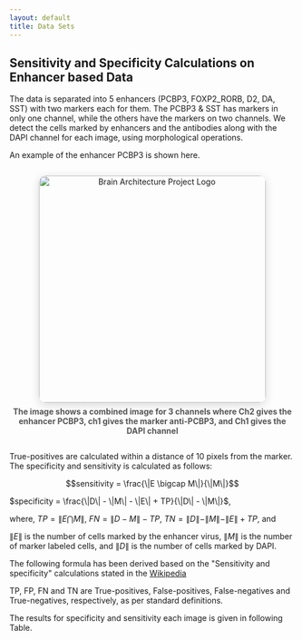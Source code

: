 ```yaml
---
layout: default
title: Data Sets
---
```


## Sensitivity and Specificity Calculations on Enhancer based Data

The data is separated into 5 enhancers  (PCBP3, FOXP2_RORB, D2, DA, SST) with two markers each for them. 
The PCBP3 & SST has markers in only one channel, while the others have the markers on two channels. 
We detect the cells marked by enhancers and the antibodies along with the DAPI channel for each image, using morphological operations. 

An example of the enhancer PCBP3 is shown here.

<div style="text-align: center; margin: 2em 0;">
  <img src="{{ '/assets/images/PCBp3_antiPCBp3.png' | relative_url }}" alt="Brain Architecture Project Logo" style="width:400px; height:auto; object-fit:contain; border-radius:12px; box-shadow:0 4px 16px rgba(0,0,0,0.15);">
  <div style="margin-top: 0.5em; color: #555; font-size: 1em;"><b>The image shows a combined image for 3 channels where Ch2 gives the enhancer PCBP3, ch1 gives the marker anti-PCBP3, and Ch1 gives the DAPI channel</b></div>
</div>

True-positives are calculated within a distance of 10 pixels from the marker. The specificity and sensitivity is calculated as follows:

<script src='https://cdnjs.cloudflare.com/ajax/libs/mathjax/2.7.4/MathJax.js?config=default'></script>

$$sensitivity = \frac{\|E \bigcap M\|}{\|M\|}$$

$specificity = \frac{\|D\| - \|M\| - \|E\| + TP}{\|D\| - \|M\|}$,   

where, $TP = \|E \bigcap M\|$, $FN = \|D - M\| - TP$, $TN = \|D\| - \|M\| - \|E\| + TP$, and

$\|E\|$  is the number of cells marked by the enhancer virus, $\|M\|$ is the number of marker labeled cells, and $\|D\|$ is the number of cells marked by DAPI.

The following formula has been derived based on the \"Sensitivity and specificity\" calculations stated in the [Wikipedia](https://en.wikipedia.org/wiki/Sensitivity_and_specificity)

TP, FP, FN and TN are True-positives, False-positives, False-negatives and True-negatives, respectively, as per standard definitions.

The results for specificity and sensitivity each image is given in following Table.

<div id="enhancer-table-container" style="overflow-x:auto; margin:2em 0;"></div>

<script src="https://cdn.jsdelivr.net/npm/papaparse@5.4.1/papaparse.min.js"></script>
<script>
fetch('/assets/data/example.csv')
  .then(response => response.text())
  .then(csv => {
    Papa.parse(csv, {
      header: true,
      skipEmptyLines: true,
      complete: function(results) {
        const data = results.data;
        let html = '<table style="border-collapse:collapse;width:100%;font-size:1em;font-family:Segoe UI,Arial,sans-serif;">';
        // Table header
        html += '<thead><tr style="background:#f2f2f2;">';
        Object.keys(data[0]).forEach(key => {
          html += `<th style="padding:8px;border:1px solid #ddd;">${key.replace(/\\*\\*/g, '')}</th>`;
        });
        html += '</tr></thead><tbody>';
        // Table rows
        data.forEach((row, i) => {
          html += `<tr style="background:${i%2==0?'#fff':'#f9f9f9'};">`;
          Object.values(row).forEach((cell, j) => {
            let align = (j >= 2) ? 'center' : 'left';
            if (j === 7 || j === 8) align = 'right';
            html += `<td style="padding:8px;border:1px solid #ddd;text-align:${align};">${cell}</td>`;
          });
          html += '</tr>';
        });
        html += '</tbody></table>';
        document.getElementById('enhancer-table-container').innerHTML = html;
      }
    });
  });
</script>

